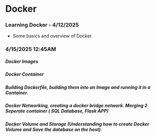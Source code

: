 # Docker
 
### Learning Docker - 4/12/2025
- Some basics and overview of Docker. 


### 4/15/2025 12:45AM
##### Docker Images
##### Docker Container
##### Building Dockerfile, building them into an Image and running it in a Container.
##### Docker Networking, creating a docker bridge network. Merging 2 Seperate container ( SQL Database, Flask APP)
##### Docker Volume and Storage (Understanding how to create Docker Volume and Save the database on the host). 

